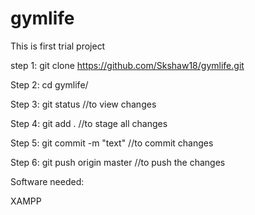 # gymlife

This is first trial project

step 1: git clone https://github.com/Skshaw18/gymlife.git

Step 2: cd gymlife/

Step 3: git status	//to view changes

Step 4: git add .	//to stage all changes

Step 5: git commit -m "text"	//to commit changes

Step 6: git push origin master	//to push the changes

Software needed:

 XAMPP
